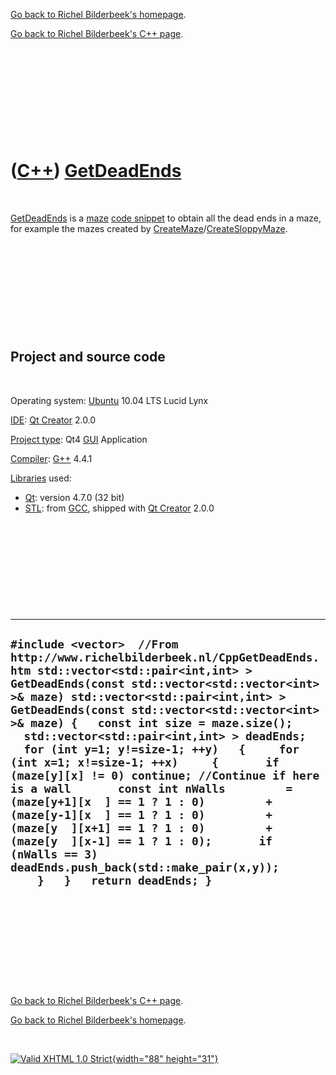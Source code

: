 [Go back to Richel Bilderbeek's homepage](index.htm).

[Go back to Richel Bilderbeek's C++ page](Cpp.htm).

 

 

 

 

 

([C++](Cpp.htm)) [GetDeadEnds](CppGetDeadEnds.htm)
==================================================

 

[GetDeadEnds](CppGetDeadEnds.htm) is a [maze](CppMaze.htm) [code
snippet](CppCodeSnippets.htm) to obtain all the dead ends in a maze, for
example the mazes created by
[CreateMaze](CppCreateMaze.htm)/[CreateSloppyMaze](CppCreateSloppyMaze.htm).

 

 

 

 

 

Project and source code
-----------------------

 

Operating system: [Ubuntu](http://www.ubuntu.com) 10.04 LTS Lucid Lynx

[IDE](CppIde.htm): [Qt Creator](CppQt.htm) 2.0.0

[Project type](CppQtProjectType.htm): Qt4 [GUI](CppGui.htm) Application

[Compiler](CppCompiler.htm): [G++](CppGpp.htm) 4.4.1

[Libraries](CppLibrary.htm) used:

-   [Qt](CppQt.htm): version 4.7.0 (32 bit)
-   [STL](CppStl.htm): from [GCC](CppGcc.htm), shipped with [Qt
    Creator](CppQt.htm) 2.0.0

 

 

 

 

 

  ------------------------------------------------------------------------------------------------------------------------------------------------------------------------------------------------------------------------------------------------------------------------------------------------------------------------------------------------------------------------------------------------------------------------------------------------------------------------------------------------------------------------------------------------------------------------------------------------------------------------------------------------------------------------------------------------------------------------------------------------------------------------------------------
  ` #include <vector>  //From http://www.richelbilderbeek.nl/CppGetDeadEnds.htm std::vector<std::pair<int,int> > GetDeadEnds(const std::vector<std::vector<int> >& maze) std::vector<std::pair<int,int> > GetDeadEnds(const std::vector<std::vector<int> >& maze) {   const int size = maze.size();    std::vector<std::pair<int,int> > deadEnds;    for (int y=1; y!=size-1; ++y)   {     for (int x=1; x!=size-1; ++x)     {       if (maze[y][x] != 0) continue; //Continue if here is a wall       const int nWalls         = (maze[y+1][x  ] == 1 ? 1 : 0)         + (maze[y-1][x  ] == 1 ? 1 : 0)         + (maze[y  ][x+1] == 1 ? 1 : 0)         + (maze[y  ][x-1] == 1 ? 1 : 0);       if (nWalls == 3) deadEnds.push_back(std::make_pair(x,y));      }   }   return deadEnds; } `
  ------------------------------------------------------------------------------------------------------------------------------------------------------------------------------------------------------------------------------------------------------------------------------------------------------------------------------------------------------------------------------------------------------------------------------------------------------------------------------------------------------------------------------------------------------------------------------------------------------------------------------------------------------------------------------------------------------------------------------------------------------------------------------------------

 

 

 

 

 

[Go back to Richel Bilderbeek's C++ page](Cpp.htm).

[Go back to Richel Bilderbeek's homepage](index.htm).

 

[![Valid XHTML 1.0 Strict](valid-xhtml10.png){width="88"
height="31"}](http://validator.w3.org/check?uri=referer)
